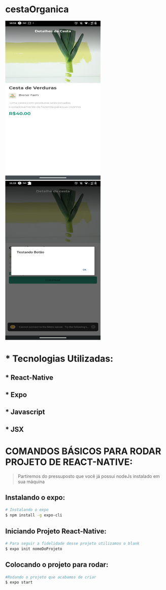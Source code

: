 # cestaOrganica


<img src="./assets/Screenshot_20210928-225343 (1).png" width="300" height="500">
<img src="./assets/IMG-20210929-WA0063.jpg" width="300" height="500">


# * Tecnologias Utilizadas:
   ## * React-Native
   ## * Expo
   ## * Javascript
   ## * JSX
   
   
# COMANDOS BÁSICOS PARA RODAR PROJETO DE REACT-NATIVE: 
> Partiremos do pressuposto que você já possui nodeJs instalado em sua máquina
  ## Instalando o expo:
```bash
# Instalando o expo
$ npm install -g expo-cli
```
  ## Iniciando Projeto React-Native:
```bash
# Para seguir a fidelidade desse projeto utilizamos o blank
$ expo init nomeDoProjeto
```
  ## Colocando o projeto para rodar:
```bash
#Rodando o projeto que acabamos de criar
$ expo start
``` 
